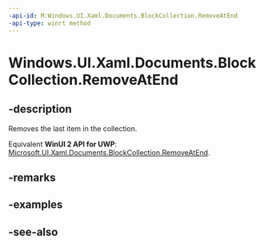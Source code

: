 ```yaml
---
-api-id: M:Windows.UI.Xaml.Documents.BlockCollection.RemoveAtEnd
-api-type: winrt method
---
```


<!-- Method syntax
public void RemoveAtEnd()
-->

# Windows.UI.Xaml.Documents.BlockCollection.RemoveAtEnd

## -description
Removes the last item in the collection.

Equivalent **WinUI 2 API for UWP**: [Microsoft.UI.Xaml.Documents.BlockCollection.RemoveAtEnd](/windows/winui/api/microsoft.ui.xaml.documents.blockcollection.removeatend).

## -remarks

## -examples

## -see-also
